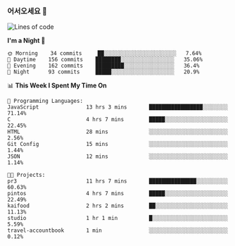 ### 어서오세요 👋

<!--START_SECTION:waka-->
![Lines of code](https://img.shields.io/badge/From%20Hello%20World%20I%27ve%20Written-394359%20lines%20of%20code-blue)

**I'm a Night 🦉** 

```text
🌞 Morning    34 commits     ██░░░░░░░░░░░░░░░░░░░░░░░   7.64% 
🌆 Daytime    156 commits    ████████░░░░░░░░░░░░░░░░░   35.06% 
🌃 Evening    162 commits    █████████░░░░░░░░░░░░░░░░   36.4% 
🌙 Night      93 commits     █████░░░░░░░░░░░░░░░░░░░░   20.9%

```


📊 **This Week I Spent My Time On** 

```text
💬 Programming Languages: 
JavaScript               13 hrs 3 mins       █████████████████░░░░░░░░   71.14% 
C                        4 hrs 7 mins        █████░░░░░░░░░░░░░░░░░░░░   22.45% 
HTML                     28 mins             ░░░░░░░░░░░░░░░░░░░░░░░░░   2.56% 
Git Config               15 mins             ░░░░░░░░░░░░░░░░░░░░░░░░░   1.44% 
JSON                     12 mins             ░░░░░░░░░░░░░░░░░░░░░░░░░   1.14%

🐱‍💻 Projects: 
pr3                      11 hrs 7 mins       ███████████████░░░░░░░░░░   60.63% 
pintos                   4 hrs 7 mins        █████░░░░░░░░░░░░░░░░░░░░   22.49% 
kaifood                  2 hrs 2 mins        ██░░░░░░░░░░░░░░░░░░░░░░░   11.13% 
studio                   1 hr 1 min          █░░░░░░░░░░░░░░░░░░░░░░░░   5.59% 
travel-accountbook       1 min               ░░░░░░░░░░░░░░░░░░░░░░░░░   0.12%

```


<!--END_SECTION:waka-->
